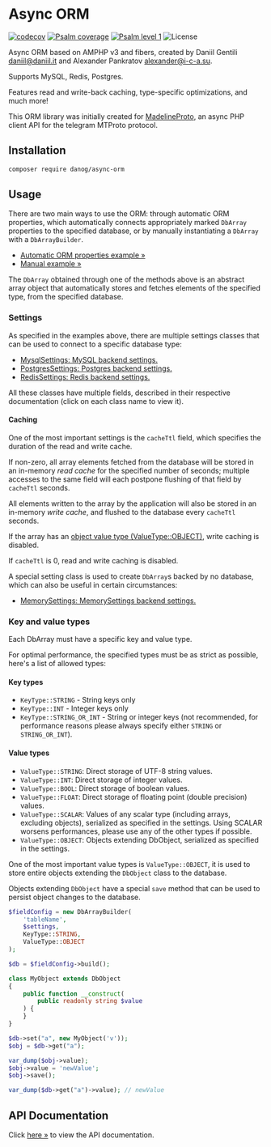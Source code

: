 # Async ORM

[![codecov](https://codecov.io/gh/danog/AsyncOrm/branch/master/graph/badge.svg)](https://codecov.io/gh/danog/AsyncOrm)
[![Psalm coverage](https://shepherd.dev/github/danog/AsyncOrm/coverage.svg)](https://shepherd.dev/github/danog/AsyncOrm)
[![Psalm level 1](https://shepherd.dev/github/danog/AsyncOrm/level.svg)](https://shepherd.dev/github/danog/AsyncOrm)
![License](https://img.shields.io/github/license/danog/AsyncOrm)

Async ORM based on AMPHP v3 and fibers, created by Daniil Gentili <daniil@daniil.it> and Alexander Pankratov <alexander@i-c-a.su>.  

Supports MySQL, Redis, Postgres.  

Features read and write-back caching, type-specific optimizations, and much more!  

This ORM library was initially created for [MadelineProto](https://docs.madelineproto.xyz), an async PHP client API for the telegram MTProto protocol.  

## Installation

```bash
composer require danog/async-orm
```

## Usage

There are two main ways to use the ORM: through automatic ORM properties, which automatically connects appropriately marked `DbArray` properties to the specified database, or by manually instantiating a `DbArray` with a `DbArrayBuilder`.

* [Automatic ORM properties example &raquo;](https://github.com/danog/AsyncOrm/blob/master/examples/1-automatic.php)
* [Manual example &raquo;](https://github.com/danog/AsyncOrm/blob/master/examples/2-manual.php)

The `DbArray` obtained through one of the methods above is an abstract array object that automatically stores and fetches elements of the specified type, from the specified database.  

### Settings

As specified in the examples above, there are multiple settings classes that can be used to connect to a specific database type:  

* [MysqlSettings: MySQL backend settings.](https://github.com/danog/AsyncOrm/blob/master/docs/docs/danog/AsyncOrm/Settings/MysqlSettings.md)
* [PostgresSettings: Postgres backend settings.](https://github.com/danog/AsyncOrm/blob/master/docs/docs/danog/AsyncOrm/Settings/PostgresSettings.md)
* [RedisSettings: Redis backend settings.](https://github.com/danog/AsyncOrm/blob/master/docs/docs/danog/AsyncOrm/Settings/RedisSettings.md)

All these classes have multiple fields, described in their respective documentation (click on each class name to view it).  

#### Caching

One of the most important settings is the `cacheTtl` field, which specifies the duration of the read and write cache.  

If non-zero, all array elements fetched from the database will be stored in an in-memory *read cache* for the specified number of seconds; multiple accesses to the same field will each postpone flushing of that field by `cacheTtl` seconds.  

All elements written to the array by the application will also be stored in an in-memory *write cache*, and flushed to the database every `cacheTtl` seconds.  

If the array has an [object value type (ValueType::OBJECT)](#key-and-value-types), write caching is disabled.  

If `cacheTtl` is 0, read and write caching is disabled.  

A special setting class is used to create `DbArray`s backed by no database, which can also be useful in certain circumstances:  

* [MemorySettings: MemorySettings backend settings.](https://github.com/danog/AsyncOrm/blob/master/docs/docs/danog/AsyncOrm/Settings/MemorySettings.md)


### Key and value types

Each DbArray must have a specific key and value type.  

For optimal performance, the specified types must be as strict as possible, here's a list of allowed types:  

#### Key types

* `KeyType::STRING` - String keys only
* `KeyType::INT` - Integer keys only
* `KeyType::STRING_OR_INT` - String or integer keys (not recommended, for performance reasons please always specify either `STRING` or `STRING_OR_INT`).  

#### Value types

* `ValueType::STRING`: Direct storage of UTF-8 string values.
* `ValueType::INT`: Direct storage of integer values.
* `ValueType::BOOL`: Direct storage of boolean values.
* `ValueType::FLOAT`: Direct storage of floating point (double precision) values.
* `ValueType::SCALAR`: Values of any scalar type (including arrays, excluding objects), serialized as specified in the settings.
   Using SCALAR worsens performances, please use any of the other types if possible.
* `ValueType::OBJECT`: Objects extending DbObject, serialized as specified in the settings.

One of the most important value types is `ValueType::OBJECT`, it is used to store entire objects extending the `DbObject` class to the database.  

Objects extending `DbObject` have a special `save` method that can be used to persist object changes to the database.  

```php
$fieldConfig = new DbArrayBuilder(
    'tableName',
    $settings,
    KeyType::STRING,
    ValueType::OBJECT
);

$db = $fieldConfig->build();

class MyObject extends DbObject
{
    public function __construct(
        public readonly string $value
    ) {
    }
}

$db->set("a", new MyObject('v'));
$obj = $db->get("a");

var_dump($obj->value);
$obj->value = 'newValue';
$obj->save();

var_dump($db->get("a")->value); // newValue
```

## API Documentation

Click [here &raquo;](https://github.com/danog/AsyncOrm/blob/master/docs/docs/index.md) to view the API documentation.
